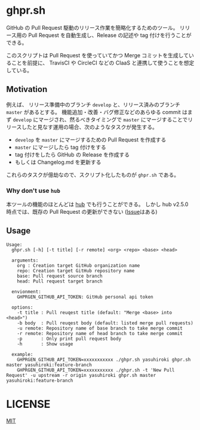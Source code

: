 # ghpr.sh

GitHub の Pull Request 駆動のリリース作業を簡略化するためのツール。
リリース用の Pull Request を自動生成し、Release の記述や tag 付けを行うことができる。

このスクリプトは Pull Request を使っていてかつ Merge コミットを生成していることを前提に、 TravisCI や CircleCI などの CIaaS と連携して使うことを想定している。

## Motivation

例えば、 リリース準備中のブランチ `develop` と、リリース済みのブランチ `master` があるとする。
機能追加・改善・バグ修正などのあらゆる commit はまず `develop` にマージされ、然るべきタイミングで `master` にマージすることでリリースしたと見なす運用の場合、次のようなタスクが発生する。

- `develop` を `master` にマージするための Pull Request を作成する
- `master` にマージしたら tag 付けをする
- tag 付けをしたら GitHub の Release を作成する
- もしくは Changelog.md を更新する

これらのタスクが億劫なので、スクリプト化したものが `ghpr.sh` である。

### Why don't use `hub`

本ツールの機能のほとんどは [hub](https://github.com/github/hub) でも行うことができる。
しかし hub v2.5.0 時点では、既存の Pull Request の更新ができない ([Issue](https://github.com/github/hub/issues/1650)はある)

## Usage

```console
Usage:
  ghpr.sh [-h] [-t title] [-r remote] <org> <repo> <base> <head>

  arguments:
    org : Creation target GitHub organization name
    repo: Creation target GitHub repository name
    base: Pull request source branch
    head: Pull request target branch

  envionment:
    GHPRGEN_GITHUB_API_TOKEN: GitHub personal api token

  options:
    -t title : Pull reuqest title (default: "Merge <base> into <head>")
    -b body  : Pull reuqest body (default: listed merge pull requests)
    -u remote: Repository name of base branch to take merge commit
    -r remote: Repository name of head branch to take merge commit
    -p       : Only print pull request body
    -h       : Show usage

  example:
    GHPRGEN_GITHUB_API_TOKEN=xxxxxxxxxxx ./ghpr.sh yasuhiroki ghpr.sh master yasuhiroki:feature-branch
    GHPRGEN_GITHUB_API_TOKEN=xxxxxxxxxxx ./ghpr.sh -t 'New Pull Request' -u upstream -r origin yasuhiroki ghpr.sh master yasuhiroki:feature-branch
```

# LICENSE

[MIT](./LICENSE)
